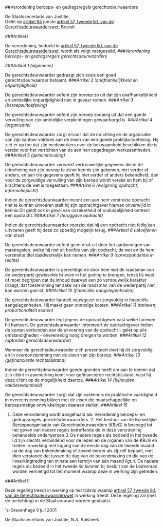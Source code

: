 <meta http-equiv='Content-Type' content='text/html; charset=utf-8' />

##Verordening beroeps- en gedragsregels gerechtsdeurwaarders

De Staatssecretaris van Justitie,  
Gelet op [artikel 94](../../../../../../../wet/gerechtsdeurwaarderswet/BWBR0012197/README.md) juncto [artikel 57, tweede lid, van de Gerechtsdeurwaarderswet](../../../../../../../wet/gerechtsdeurwaarderswet/BWBR0012197/README.md),
Besluit:    

###Artikel I 

De verordening, bedoeld in [artikel 57, tweede lid, van de Gerechtsdeurwaarderswet](../../../../../../../wet/gerechtsdeurwaarderswet/BWBR0012197/README.md), wordt als volgt vastgesteld.
###*Verordening beroeps- en gedragsregels gerechtsdeurwaarders*

###*Artikel 1 (algemeen)*

De gerechtsdeurwaarder gedraagt zich zoals een goed gerechtsdeurwaarder betaamt. 
###*Artikel 2 (onafhankelijkheid en onpartijdigheid)*

De gerechtsdeurwaarder oefent zijn beroep zo uit dat zijn onafhankelijkheid en ambtelijke onpartijdigheid niet in gevaar komen. 
###*Artikel 3 (beroepsuitoefening)*

De gerechtsdeurwaarder oefent zijn beroep zodanig uit dat een goede vervulling van zijn ambtelijke verplichtingen gewaarborgd is. 
###*Artikel 4 (organisatie)*

De gerechtsdeurwaarder zorgt ervoor dat de inrichting en de organisatie van zijn kantoor voldoen aan de eisen van een goede praktijkuitoefening. Hij ziet er op toe dat zijn medewerkers over de bekwaamheid beschikken die is vereist voor het verrichten van de aan hen opgedragen werkzaamheden. 
###*Artikel 5 (geheimhouding)*

De gerechtsdeurwaarder verwerkt vertrouwelijke gegevens die in de uitoefening van zijn beroep te zijner kennis zijn gekomen, niet verder of anders, en aan die gegevens geeft hij niet verder of anders bekendheid, dan voor de zorgvuldige vervulling van zijn beroep wordt vereist en hem bij of krachtens de wet is toegestaan. 
###*Artikel 6 (weigering opdracht; informatieplicht)*

Indien de gerechtsdeurwaarder meent een aan hem verstrekte opdracht niet te kunnen uitvoeren stelt hij zijn opdrachtgever hiervan onverwijld in kennis.Dit geldt ook in geval van onzekerheid of onduidelijkheid omtrent een opdracht. 
###*Artikel 7 (teruggave opdracht)*

Indien de gerechtsdeurwaarder voorziet dat hij een opdracht niet tijdig kan uitvoeren geeft hij deze zo spoedig mogelijk terug. 
###*Artikel 8 (uitoefenen van druk)*

De gerechtsdeurwaarder oefent geen druk uit door het aankondigen van maatregelen, welke hij niet uit hoofde van zijn opdracht, de wet en de hem verstrekte titel daadwerkelijk kan nemen. 
###*Artikel 9 (correspondentie in rechte)*

De gerechtsdeurwaarder is gerechtigd de door hem met de raadsman van de wederpartij gewisselde brieven in het geding te brengen, tenzij hij weet of moet begrijpen dat de inhoud daarvan een zo vertrouwelijk karakter draagt, dat toestemming ter zake van de raadsman van de wederpartij niet kan worden gemist. 
###*Artikel 10 (financiële aangelegenheden)*

De gerechtsdeurwaarder handelt nauwgezet en zorgvuldig in financiële aangelegenheden. Hij maakt geen onnodige kosten. 
###*Artikel 11 (tarieven; proportionaliteit kosten)*

De gerechtsdeurwaarder legt jegens de opdrachtgever vast welke tarieven hij hanteert. De gerechtsdeurwaarder informeert de opdrachtgever indien de kosten verbonden aan de uitvoering van de opdracht - gelet op alle omstandigheden - onevenredig hoog dreigen te worden. 
###*Artikel 12 (optreden gerechtsdeurwaarder)*

Wanneer de gerechtsdeurwaarder zich presenteert doet hij dit zorgvuldig en in overeenstemming met de eisen van zijn beroep. 
###*Artikel 13 (gefinancierde rechtsbijstand)*

Indien de gerechtsdeurwaarder goede gronden heeft om aan te nemen dat zijn cliënt in aanmerking komt voor gefinancierde rechtsbijstand, wijst hij deze cliënt op de mogelijkheid daartoe. 
###*Artikel 14 (bijhouden vakbekwaamheid)*

De gerechtsdeurwaarder zorgt dat zijn vakkennis en praktische vaardigheid in overeenstemming blijven met de eisen die maatschappelijke en beroepsmatige ontwikkelingen daaraan stellen. 
###*Artikel 15*

1. Deze verordening wordt aangehaald als: Verordening beroeps- en gedragsregels gerechtsdeurwaarders. 2. Het bestuur van de Koninklijke Beroepsorganisatie van Gerechtsdeurwaarders (KBvG) is bevoegd tot het geven van nadere regels betreffende de in deze verordening behandelde onderwerpen.3. De nadere regels als bedoeld in het tweede lid zijn slechts verbindend voor de leden en de organen van de KBvG en treden in werking met ingang van de eerste dag van de tweede maand na de dag van bekendmaking of zoveel eerder als zij zelf bepaalt, met dien verstande dat tussen de dag van de bekendmaking en die van de inwerkingtreding ten minste een termijn van één maand ligt.4. De nadere regels als bedoeld in het tweede lid kunnen bij besluit van de Ledenraad worden vernietigd tot het moment waarop deze in werking zijn getreden. 

###Artikel II 

Deze regeling treedt in werking op het tijdstip waarop [artikel 57, tweede lid, van de Gerechtsdeurwaarderswet](../../../../../../../wet/gerechtsdeurwaarderswet/BWBR0012197/README.md) in werking treedt.
Deze regeling zal (met de toelichting) in de Staatscourant worden geplaatst.   

's-Gravenhage 
9 juli 2001    

De 
Staatssecretaris van Justitie, 
N.A. Kalsbeek      
